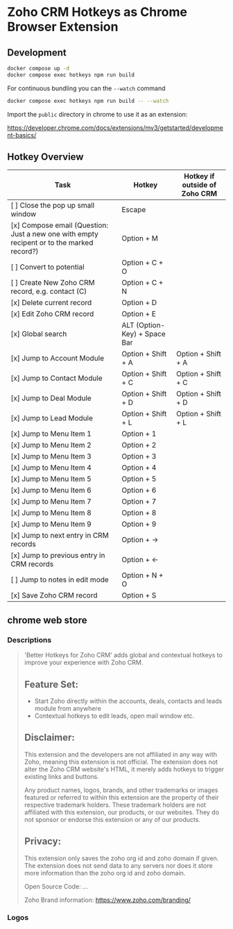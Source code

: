 # Zoho CRM Hotkeys as Chrome Browser Extension

## Development

```bash
docker compose up -d
docker compose exec hotkeys npm run build
```

For continuous bundling you can the `--watch` command

```bash
docker compose exec hotkeys npm run build -- --watch
```

Import the `public` directory in chrome to use it as an extension:

https://developer.chrome.com/docs/extensions/mv3/getstarted/development-basics/

## Hotkey Overview

| Task                                                                                      | Hotkey                       | Hotkey if outside of Zoho CRM |
| ----------------------------------------------------------------------------------------- | ---------------------------- | ----------------------------- |
| [ ] Close the pop up small window                                                         | Escape                       |                               |
| [x] Compose email (Question: Just a new one with empty recipent or to the marked record?) | Option + M                   |                               |
| [ ] Convert to potential                                                                  | Option + C + O               |                               |
| [ ] Create New Zoho CRM record, e.g. contact (C)                                          | Option + C + N               |                               |
| [x] Delete current record                                                                 | Option + D                   |                               |
| [x] Edit Zoho CRM record                                                                  | Option + E                   |                               |
| [x] Global search                                                                         | ALT (Option-Key) + Space Bar |                               |
| [x] Jump to Account Module                                                                | Option + Shift + A           | Option + Shift + A            |
| [x] Jump to Contact Module                                                                | Option + Shift + C           | Option + Shift + C            |
| [x] Jump to Deal Module                                                                   | Option + Shift + D           | Option + Shift + D            |
| [x] Jump to Lead Module                                                                   | Option + Shift + L           | Option + Shift + L            |
| [x] Jump to Menu Item 1                                                                   | Option + 1                   |                               |
| [x] Jump to Menu Item 2                                                                   | Option + 2                   |                               |
| [x] Jump to Menu Item 3                                                                   | Option + 3                   |                               |
| [x] Jump to Menu Item 4                                                                   | Option + 4                   |                               |
| [x] Jump to Menu Item 5                                                                   | Option + 5                   |                               |
| [x] Jump to Menu Item 6                                                                   | Option + 6                   |                               |
| [x] Jump to Menu Item 7                                                                   | Option + 7                   |                               |
| [x] Jump to Menu Item 8                                                                   | Option + 8                   |                               |
| [x] Jump to Menu Item 9                                                                   | Option + 9                   |                               |
| [x] Jump to next entry in CRM records                                                     | Option + →                   |                               |
| [x] Jump to previous entry in CRM records                                                 | Option + ←                   |                               |
| [ ] Jump to notes in edit mode                                                            | Option + N + O               |                               |
| [x] Save Zoho CRM record                                                                  | Option + S                   |                               |


## chrome web store

### Descriptions

> 'Better Hotkeys for Zoho CRM' adds global and contextual hotkeys to improve your experience with Zoho CRM.
>
> Feature Set:
> --
> - Start Zoho directly within the accounts, deals, contacts and leads module from anywhere
> - Contextual hotkeys to edit leads, open mail window etc.
>
> Disclaimer:
> --
> This extension and the developers are not affiliated in any way with Zoho, meaning this extension is not official. The extension does not alter the Zoho CRM website's HTML, it merely adds hotkeys to trigger existing links and buttons.
>
> Any product names, logos, brands, and other trademarks or images featured or referred to within this extension are the
> property of their respective trademark holders. These trademark holders are not affiliated with this extension, our products, or our websites.
> They do not sponsor or endorse this extension or any of our products.
>
> Privacy:
> ---
> This extension only saves the zoho org id and zoho domain if given. The extension does not send data to any servers nor does it store more information than the zoho org id and zoho domain.
>
> Open Source Code: ...
>
> Zoho Brand information: https://www.zoho.com/branding/


### Logos